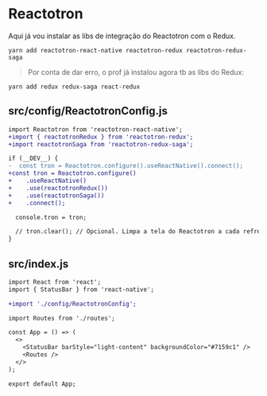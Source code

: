 # Reactotron

Aqui já vou instalar as libs de integração do Reactotron com o Redux.

`yarn add reactotron-react-native reactotron-redux reactotron-redux-saga`

> Por conta de dar erro, o prof já instalou agora tb as libs do Redux:

`yarn add redux redux-saga react-redux`

## src/config/ReactotronConfig.js

```diff
import Reactotron from 'reactotron-react-native';
+import { reactotronRedux } from 'reactotron-redux';
+import reactotronSaga from 'reactotron-redux-saga';

if (__DEV__) {
-  const tron = Reactotron.configure().useReactNative().connect();
+const tron = Reactotron.configure()
+    .useReactNative()
+    .use(reactotronRedux())
+    .use(reactotronSaga())
+    .connect();

  console.tron = tron;

  // tron.clear(); // Opcional. Limpa a tela do Reactotron a cada refresh
}
```

## src/index.js

```diff
import React from 'react';
import { StatusBar } from 'react-native';

+import './config/ReactotronConfig';

import Routes from './routes';

const App = () => (
  <>
    <StatusBar barStyle="light-content" backgroundColor="#7159c1" />
    <Routes />
  </>
);

export default App;
```
